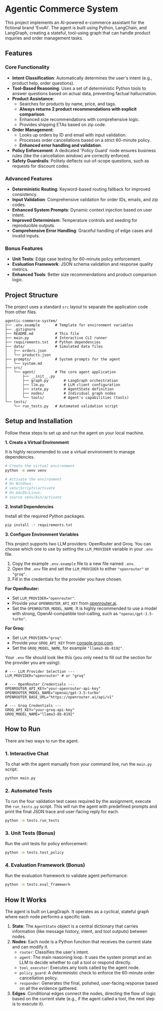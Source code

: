 # Agentic Commerce System

This project implements an AI-powered e-commerce assistant for the fictional brand 'EvoAI'. The agent is built using Python, LangChain, and LangGraph, creating a stateful, tool-using graph that can handle product inquiries and order management tasks.

## Features

### Core Functionality
- **Intent Classification**: Automatically determines the user's intent (e.g., product help, order questions).
- **Tool-Based Reasoning**: Uses a set of deterministic Python tools to answer questions based on actual data, preventing factual hallucination.
- **Product Assistance**: 
    - Searches for products by name, price, and tags.
    - **Always returns 2 product recommendations with explicit comparison**.
    - Enhanced size recommendations with comprehensive logic.
    - Provides shipping ETAs based on zip code.
- **Order Management**:
    - Looks up orders by ID and email with input validation.
    - Processes order cancellations based on a strict 60-minute policy.
    - **Enhanced error handling and validation**.
- **Policy Enforcement**: A dedicated 'Policy Guard' node ensures business rules (like the cancellation window) are correctly enforced.
- **Safety Guardrails**: Politely deflects out-of-scope questions, such as requests for discount codes.

### Advanced Features
- **Deterministic Routing**: Keyword-based routing fallback for improved consistency.
- **Input Validation**: Comprehensive validation for order IDs, emails, and zip codes.
- **Enhanced System Prompts**: Dynamic context injection based on user intent.
- **Improved Determinism**: Temperature controls and seeding for reproducible outputs.
- **Comprehensive Error Handling**: Graceful handling of edge cases and invalid inputs.

### Bonus Features
- **Unit Tests**: Edge case testing for 60-minute policy enforcement.
- **Evaluation Framework**: JSON schema validation and response quality metrics.
- **Enhanced Tools**: Better size recommendations and product comparison logic.

## Project Structure

The project uses a standard `src` layout to separate the application code from other files.

```
agentic-commerce-system/
├── .env.example       # Template for environment variables
├── .gitignore
├── README.md          # This file
├── main.py            # Interactive CLI runner
├── requirements.txt   # Python dependencies
├── data/              # Simulated data files
│   ├── orders.json
│   └── products.json
├── prompts/           # System prompts for the agent
│   └── system.md
├── src/
│   └── agent/         # The core agent application
│       ├── __init__.py
│       ├── graph.py       # LangGraph orchestration
│       ├── llm.py         # LLM client configuration
│       ├── state.py       # AgentState definition
│       ├── nodes/         # Individual graph nodes
│       └── tools/         # Agent's capabilities (tools)
└── tests/
    └── run_tests.py   # Automated validation script
```

## Setup and Installation

Follow these steps to set up and run the agent on your local machine.

**1. Create a Virtual Environment**

It is highly recommended to use a virtual environment to manage dependencies.

```bash
# Create the virtual environment
python -m venv venv

# Activate the environment
# On Windows:
# venv\Scripts\activate
# On macOS/Linux:
# source venv/bin/activate
```

**2. Install Dependencies**

Install all the required Python packages.

```bash
pip install -r requirements.txt
```

**3. Configure Environment Variables**

This project supports two LLM providers: OpenRouter and Groq. You can choose which one to use by setting the `LLM_PROVIDER` variable in your `.env` file.

1.  Copy the example `.env.example` file to a new file named `.env`.
2.  Open the `.env` file and set the `LLM_PROVIDER` to either `"openrouter"` or `"groq"`.
3.  Fill in the credentials for the provider you have chosen.

**For OpenRouter:**
-   Set `LLM_PROVIDER="openrouter"`.
-   Provide your `OPENROUTER_API_KEY` from [openrouter.ai](https://openrouter.ai/keys).
-   Set the `OPENROUTER_MODEL_NAME`. It is highly recommended to use a model with strong, OpenAI-compatible tool-calling, such as `"openai/gpt-3.5-turbo"`.

**For Groq:**
-   Set `LLM_PROVIDER="groq"`.
-   Provide your `GROQ_API_KEY` from [console.groq.com](https://console.groq.com/keys).
-   Set the `GROQ_MODEL_NAME`, for example `"llama3-8b-8192"`.

Your `.env` file should look like this (you only need to fill out the section for the provider you are using):

```
# --- LLM Provider Selection ---
LLM_PROVIDER="openrouter" # or "groq"

# --- OpenRouter Credentials ---
OPENROUTER_API_KEY="your-openrouter-api-key"
OPENROUTER_MODEL_NAME="openai/gpt-3.5-turbo"
OPENROUTER_BASE_URL="https://openrouter.ai/api/v1"

# --- Groq Credentials ---
GROQ_API_KEY="your-groq-api-key"
GROQ_MODEL_NAME="llama3-8b-8192"
```

## How to Run

There are two ways to run the agent.

### 1. Interactive Chat

To chat with the agent manually from your command line, run the `main.py` script:

```bash
python main.py
```

### 2. Automated Tests

To run the four validation test cases required by the assignment, execute the `run_tests.py` script. This will run the agent with predefined prompts and print the final JSON trace and user-facing reply for each.

```bash
python -m tests.run_tests
```

### 3. Unit Tests (Bonus)

Run the unit tests for policy enforcement:

```bash
python -m tests.test_policy
```

### 4. Evaluation Framework (Bonus)

Run the evaluation framework to validate agent performance:

```bash
python -m tests.eval_framework
```

## How It Works

The agent is built on LangGraph. It operates as a cyclical, stateful graph where each node performs a specific task.

1.  **State**: The `AgentState` object is a central dictionary that carries information (like message history, intent, and tool outputs) between nodes.
2.  **Nodes**: Each node is a Python function that receives the current state and can modify it.
    - `router`: Classifies the user's intent.
    - `agent`: The main reasoning loop. It uses the system prompt and an LLM to decide whether to call a tool or respond directly.
    - `tool_executor`: Executes any tools called by the agent node.
    - `policy_guard`: A deterministic check to enforce the 60-minute order cancellation policy.
    - `responder`: Generates the final, polished, user-facing response based on all the evidence gathered.
3.  **Edges**: Conditional edges connect the nodes, directing the flow of logic based on the current state (e.g., if the agent called a tool, the next step is to execute it).